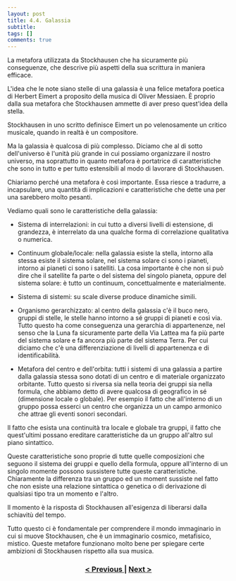 ```yaml
---
layout: post
title: 4.4. Galassia
subtitle:
tags: []
comments: true
---
```


La metafora utilizzata da Stockhausen che ha sicuramente più conseguenze, che descrive più aspetti della sua scrittura in maniera efficace.

L'idea che le note siano stelle di una galassia è una felice metafora poetica di Herbert Eimert a proposito della musica di Oliver Messiaen. È proprio dalla sua metafora che Stockhausen ammette di aver preso quest'idea della stella.

Stockhausen in uno scritto definisce Eimert un po velenosamente un critico musicale, quando in realtà è un compositore.

Ma la galassia è qualcosa di più complesso. Diciamo che al di sotto dell'universo è l'unità più grande in cui possiamo organizzare il nostro universo, ma soprattutto in quanto metafora è portatrice di caratteristiche che sono in tutto e per tutto estensibili al modo di lavorare di Stockhausen.

Chiariamo perché una metafora è così importante. Essa riesce a tradurre, a incapsulare, una quantità di implicazioni e caratteristiche che dette una per una sarebbero molto pesanti.


Vediamo quali sono le caratteristiche della galassia:

  - Sistema di interrelazioni: in cui tutto a diversi livelli di estensione, di grandezza, è interrelato da una qualche forma di correlazione qualitativa o numerica.

  - Continuum globale/locale: nella galassia esiste la stella, intorno alla stessa esiste il sistema solare, nel sistema solare ci sono i pianeti, intorno ai pianeti ci sono i satelliti. La cosa importante è che non si può dire che il satellite fa parte o del sistema del singolo pianeta, oppure del sistema solare: è tutto un continuum, concettualmente e materialmente.

  - Sistema di sistemi: su scale diverse produce dinamiche simili.

  - Organismo gerarchizzato: al centro della galassia c'è il buco nero, gruppi di stelle, le stelle hanno intorno a sé gruppi di pianeti e così via. Tutto questo ha come conseguenza una gerarchia di appartenenze, nel senso che la Luna fa sicuramente parte della Via Lattea ma fa più parte del sistema solare e fa ancora più parte del sistema Terra. Per cui diciamo che c'è una differenziazione di livelli di appartenenza e di identificabilità.

  - Metafora del centro e dell'orbita: tutti i sistemi di una galassia a partire dalla galassia stessa sono dotati di un centro e di materiale organizzato orbitante. Tutto questo si riversa sia nella teoria dei gruppi sia nella formula, che abbiamo detto di avere qualcosa di geografico in sé (dimensione locale o globale). Per esempio il fatto che all'interno di un gruppo possa esserci un centro che organizza un un campo armonico che attrae gli eventi sonori secondari.



Il fatto che esista una continuità tra locale e globale tra gruppi, il fatto che quest'ultimi possano ereditare caratteristiche da un gruppo all'altro sul piano sintattico.

Queste caratteristiche sono proprie di tutte quelle composizioni che seguono il sistema dei gruppi e quello della formula, oppure all'interno di un singolo momente possono sussistere tutte queste caratteristiche. Chiaramente la differenza tra un gruppo ed un moment sussiste nel fatto che non esiste una relazione sintattica o genetica o di derivazione di qualsiasi tipo tra un momento e l'altro.

Il momento è la risposta di Stockhausen all'esigenza di liberarsi dalla schiavitù del tempo.

Tutto questo ci è fondamentale per comprendere il mondo immaginario in cui si muove Stockhausen, che è un immaginario cosmico, metafisico, mistico. Queste metafore funzionano molto bene per spiegare certe ambizioni di Stockhausen rispetto alla sua musica.

<h3 style="text-align:center">
<a href="https://velitch.github.io/velitch/2021-11-02-04_03_spirale/">< Previous </a>
|
<a href="https://velitch.github.io/velitch/2021-11-02-05_00_generlizzazioni_principi_operativi/">Next ></a>
</h3>
